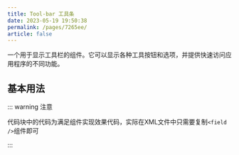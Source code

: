 ```yaml
---
title: Tool-bar 工具条
date: 2023-05-19 19:50:38
permalink: /pages/7265ee/
article: false
---
```

一个用于显示工具栏的组件。它可以显示各种工具按钮和选项，并提供快速访问应用程序的不同功能。

## 基本用法

::: warning 注意

代码块中的代码为满足组件实现效果代码，实际在XML文件中只需要复制`<field />`组件即可

:::